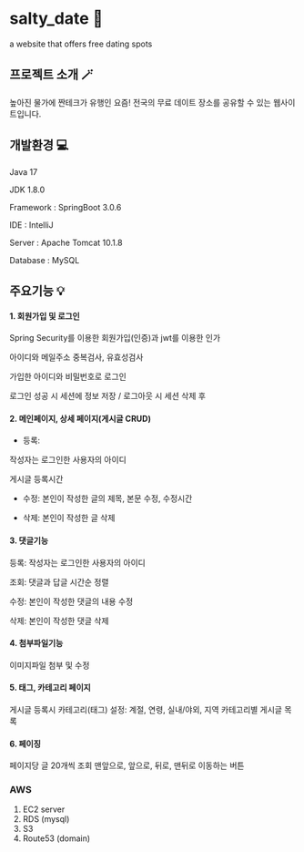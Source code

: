 
# salty_date 🐰
a website that offers free dating spots

## 프로젝트 소개 🪄
높아진 물가에 짠테크가 유행인 요즘! 
전국의 무료 데이트 장소를 공유할 수 있는 웹사이트입니다.

## 개발환경 💻

Java 17

JDK 1.8.0

Framework : SpringBoot 3.0.6

IDE : IntelliJ

Server : Apache Tomcat 10.1.8

Database : MySQL


## 주요기능 💡

#### 1. 회원가입 및 로그인

Spring Security를 이용한 회원가입(인증)과 jwt를 이용한 인가

아이디와 메일주소 중복검사, 유효성검사

가입한 아이디와 비밀번호로 로그인

로그인 성공 시 세션에 정보 저장 / 로그아웃 시 세션 삭제 후 


#### 2. 메인페이지, 상세 페이지(게시글 CRUD) 

- 등록:

작성자는 로그인한 사용자의 아이디

게시글 등록시간

- 수정: 본인이 작성한 글의 제목, 본문 수정, 수정시간

- 삭제: 본인이 작성한 글 삭제


#### 3. 댓글기능

등록: 작성자는 로그인한 사용자의 아이디

조회: 댓글과 답글 시간순 정렬

수정: 본인이 작성한 댓글의 내용 수정

삭제: 본인이 작성한 댓글 삭제


#### 4. 첨부파일기능 

이미지파일 첨부 및 수정


#### 5. 태그, 카테고리 페이지

게시글 등록시 카테고리(태그) 설정: 계절, 연령, 실내/야외, 지역
카테고리별 게시글 목록


#### 6. 페이징

페이지당 글 20개씩 조회
맨앞으로, 앞으로, 뒤로, 맨뒤로 이동하는 버튼

### AWS

1. EC2 server
2. RDS (mysql)
3. S3
4. Route53 (domain)


